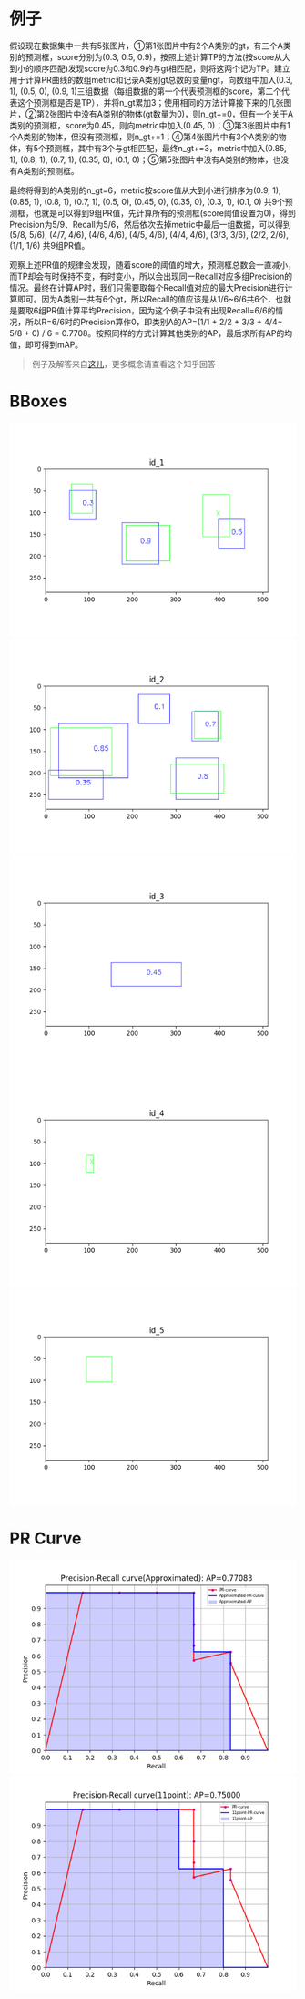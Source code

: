 # 例子
假设现在数据集中一共有5张图片，①第1张图片中有2个A类别的gt，有三个A类别的预测框，score分别为(0.3, 0.5, 0.9)，按照上述计算TP的方法(按score从大到小的顺序匹配)发现score为0.3和0.9的与gt相匹配，则将这两个记为TP。建立用于计算PR曲线的数组metric和记录A类别gt总数的变量ngt，向数组中加入(0.3, 1), (0.5, 0), (0.9, 1)三组数据（每组数据的第一个代表预测框的score，第二个代表这个预测框是否是TP），并将n_gt累加3；使用相同的方法计算接下来的几张图片，②第2张图片中没有A类别的物体(gt数量为0)，则n_gt+=0，但有一个关于A类别的预测框，score为0.45，则向metric中加入(0.45, 0)；③第3张图片中有1个A类别的物体，但没有预测框，则n_gt+=1；④第4张图片中有3个A类别的物体，有5个预测框，其中有3个与gt相匹配，最终n_gt+=3，metric中加入(0.85, 1), (0.8, 1), (0.7, 1), (0.35, 0), (0.1, 0)；⑤第5张图片中没有A类别的物体，也没有A类别的预测框。

最终将得到的A类别的n_gt=6，metric按score值从大到小进行排序为(0.9, 1), (0.85, 1), (0.8, 1), (0.7, 1), (0.5, 0), (0.45, 0), (0.35, 0), (0.3, 1), (0.1, 0) 共9个预测框，也就是可以得到9组PR值，先计算所有的预测框(score阈值设置为0)，得到Precision为5/9、Recall为5/6，然后依次去掉metric中最后一组数据，可以得到(5/8, 5/6), (4/7, 4/6), (4/6, 4/6), (4/5, 4/6), (4/4, 4/6), (3/3, 3/6), (2/2, 2/6), (1/1, 1/6) 共9组PR值。

观察上述PR值的规律会发现，随着score的阈值的增大，预测框总数会一直减小，而TP却会有时保持不变，有时变小，所以会出现同一Recall对应多组Precision的情况。最终在计算AP时，我们只需要取每个Recall值对应的最大Precision进行计算即可。因为A类别一共有6个gt，所以Recall的值应该是从1/6~6/6共6个，也就是要取6组PR值计算平均Precision，因为这个例子中没有出现Recall=6/6的情况，所以R=6/6时的Precision算作0，即类别A的AP=(1/1 + 2/2 + 3/3 + 4/4+ 5/8 + 0) / 6 = 0.7708。按照同样的方式计算其他类别的AP，最后求所有AP的均值，即可得到mAP。

> 例子及解答来自[这儿](https://zhuanlan.zhihu.com/p/94597205)，更多概念请查看这个知乎回答

# BBoxes
![](src/show_boxes/id_1.jpg)
![](src/show_boxes/id_2.jpg)
![](src/show_boxes/id_3.jpg)
![](src/show_boxes/id_4.jpg)
![](src/show_boxes/id_5.jpg)

# PR Curve
![prc1](src/prc1.jpg)
![prc1](src/prc2.jpg)